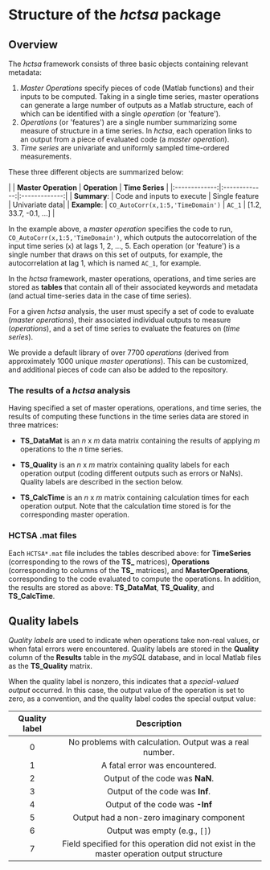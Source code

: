 # Structure of the _hctsa_ package

## Overview

The _hctsa_ framework consists of three basic objects containing relevant metadata:

1. *Master Operations* specify pieces of code (Matlab functions) and their inputs to be computed. Taking in a single time series, master operations can generate a large number of outputs as a Matlab structure, each of which can be identified with a single *operation* (or 'feature').
2. *Operations* (or 'features') are a single number summarizing some measure of structure in a time series. In _hctsa_, each operation links to an output from a piece of evaluated code (a *master operation*).
3. *Time series* are univariate and uniformly sampled time-ordered measurements.

These three different objects are summarized below:

| | **Master Operation** | **Operation** | **Time Series** |
|:-------------:|:-------------:|:-------------:|
| **Summary**: | Code and inputs to execute | Single feature | Univariate data|
| **Example**: | `CO_AutoCorr(x,1:5,'TimeDomain')` | `AC_1` | [1.2, 33.7, -0.1, ...] |

In the example above, a *master operation* specifies the code to run, `CO_AutoCorr(x,1:5,'TimeDomain')`, which outputs the autocorrelation of the input time series (`x`) at lags 1, 2, ..., 5.
Each operation (or 'feature') is a single number that draws on this set of outputs, for example, the autocorrelation at lag 1, which is named `AC_1`, for example.

In the _hctsa_ framework, master operations, operations, and time series are stored as **tables** that contain all of their associated keywords and metadata (and actual time-series data in the case of time series).

For a given _hctsa_ analysis, the user must specify a set of code to evaluate (*master operations*), their associated individual outputs to measure (*operations*), and a set of time series to evaluate the features on (*time series*).

We provide a default library of over 7700 *operations* (derived from approximately 1000 unique *master operations*).
This can be customized, and additional pieces of code can also be added to the repository.

### The results of a _hctsa_ analysis
Having specified a set of master operations, operations, and time series, the results of computing these functions in the time series data are stored in three matrices:

-   **TS_DataMat** is an *n* x *m* data matrix containing the results of applying *m* operations to the *n* time series.

-   **TS_Quality** is an *n* x *m* matrix containing quality labels for each operation output (coding different outputs such as errors or NaNs).
Quality labels are described in the section below.

-   **TS_CalcTime** is an *n* x *m* matrix containing calculation times for each operation output. Note that the calculation time stored is for the corresponding master operation.

### HCTSA .mat files
Each `HCTSA*.mat` file includes the tables described above: for **TimeSeries** (corresponding to the rows of the **TS_** matrices), **Operations** (corresponding to columns of the **TS_** matrices), and **MasterOperations**, corresponding to the code evaluated to compute the operations.
In addition, the results are stored as above: **TS_DataMat**, **TS_Quality**, and **TS_CalcTime**.

## Quality labels

*Quality labels* are used to indicate when operations take non-real values, or when fatal errors were encountered.
Quality labels are stored in the **Quality** column of the **Results** table in the *mySQL* database, and in local Matlab files as the **TS_Quality** matrix.

When the quality label is nonzero, this indicates that a *special-valued output* occurred.
In this case, the output value of the operation is set to zero, as a convention, and the quality label codes the special output value:

| **Quality label** | **Description** |
|:-------------:|:-------------:|
| 0 | No problems with calculation. Output was a real number. |
| 1 | A fatal error was encountered. |
| 2 | Output of the code was **NaN**.|
| 3 | Output of the code was **Inf**. |
| 4 | Output of the code was **-Inf** |
| 5 | Output had a non-zero imaginary component |
| 6 | Output was empty (e.g., `[]`) |
| 7 | Field specified for this operation did not exist in the master operation output structure |
